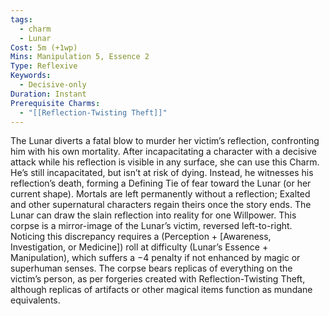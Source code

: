 ```yaml
---
tags:
  - charm
  - Lunar
Cost: 5m (+1wp)
Mins: Manipulation 5, Essence 2
Type: Reflexive
Keywords:
  - Decisive-only
Duration: Instant
Prerequisite Charms:
  - "[[Reflection-Twisting Theft]]"
---
```

The Lunar diverts a fatal blow to murder her victim’s reflection, confronting him with his own mortality. After incapacitating a character with a decisive attack while his reflection is visible in any surface, she can use this Charm. He’s still incapacitated, but isn’t at risk of dying. Instead, he witnesses his reflection’s death, forming a Defining Tie of fear toward the Lunar (or her current shape). Mortals are left permanently without a reflection; Exalted and other supernatural characters regain theirs once the story ends. The Lunar can draw the slain reflection into reality for one Willpower. This corpse is a mirror-image of the Lunar’s victim, reversed left-to-right. Noticing this discrepancy requires a (Perception + [Awareness, Investigation, or Medicine]) roll at difficulty (Lunar’s Essence + Manipulation), which suffers a −4 penalty if not enhanced by magic or superhuman senses. The corpse bears replicas of everything on the victim’s person, as per forgeries created with Reflection-Twisting Theft, although replicas of artifacts or other magical items function as mundane equivalents.